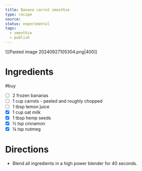 ```yaml
---
title: Banana carrot smoothie
type: recipe
source: 
status: experimental
tags:
  - smoothie
  - publish
---
```

![[Pasted image 20240927105304.png|400]]
# Ingredients
#buy
- [ ] 2 frozen bananas
- [ ] 1 cup carrots - peeled and roughly chopped
- [ ] 1 tbsp lemon juice
- [x] 1 cup oat milk
- [x] 1 tbsp hemp seeds
- [x] ½ tsp cinnamon
- [x] ⅛ tsp nutmeg
# Directions
- Blend all ingredients in a high power blender for 40 seconds. 